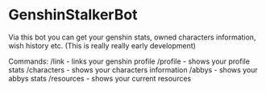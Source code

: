 # GenshinStalkerBot
Via this bot you can get your genshin stats, owned characters information, wish history etc. (This is really really early development)

Commands:
/link - links your genshin profile
/profile - shows your profile stats
/characters - shows your characters information
/abbys - shows your abbys stats
/resources - shows your current resources
